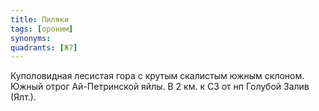 ```yaml
---
title: Пиляки
tags: [ороним]
synonyms:
quadrants: [Ж7]
---
```


Куполовидная лесистая гора с крутым скалистым южным склоном. Южный отрог
Ай-Петринской яйлы. В 2 км. к СЗ от нп Голубой Залив (Ялт.).
